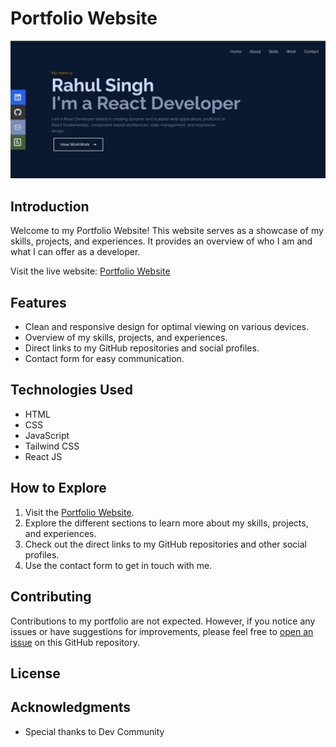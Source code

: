 # Portfolio Website

![Alt text](image.png)

## Introduction

Welcome to my Portfolio Website! This website serves as a showcase of my skills, projects, and experiences. It provides an overview of who I am and what I can offer as a developer.

Visit the live website: [Portfolio Website](https://rsingh1996.github.io/portfolio-website/)

## Features

- Clean and responsive design for optimal viewing on various devices.
- Overview of my skills, projects, and experiences.
- Direct links to my GitHub repositories and social profiles.
- Contact form for easy communication.

## Technologies Used

- HTML
- CSS
- JavaScript
- Tailwind CSS
- React JS

## How to Explore

1. Visit the [Portfolio Website](https://rsingh1996.github.io/portfolio-website/).
2. Explore the different sections to learn more about my skills, projects, and experiences.
3. Check out the direct links to my GitHub repositories and other social profiles.
4. Use the contact form to get in touch with me.

## Contributing

Contributions to my portfolio are not expected. However, if you notice any issues or have suggestions for improvements, please feel free to [open an issue](https://github.com/rsingh1996/portfolio-website/issues) on this GitHub repository.

## License

## Acknowledgments

- Special thanks to Dev Community
